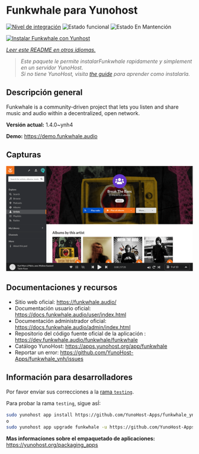 <!--
Este archivo README esta generado automaticamente<https://github.com/YunoHost/apps/tree/master/tools/readme_generator>
No se debe editar a mano.
-->

# Funkwhale para Yunohost

[![Nivel de integración](https://apps.yunohost.org/badge/integration/funkwhale)](https://ci-apps.yunohost.org/ci/apps/funkwhale/)
![Estado funcional](https://apps.yunohost.org/badge/state/funkwhale)
![Estado En Mantención](https://apps.yunohost.org/badge/maintained/funkwhale)

[![Instalar Funkwhale con Yunhost](https://install-app.yunohost.org/install-with-yunohost.svg)](https://install-app.yunohost.org/?app=funkwhale)

*[Leer este README en otros idiomas.](./ALL_README.md)*

> *Este paquete le permite instalarFunkwhale rapidamente y simplement en un servidor YunoHost.*  
> *Si no tiene YunoHost, visita [the guide](https://yunohost.org/install) para aprender como instalarla.*

## Descripción general

Funkwhale is a community-driven project that lets you listen and share music and audio within a decentralized, open network. 

**Versión actual:** 1.4.0~ynh4

**Demo:** <https://demo.funkwhale.audio>

## Capturas

![Captura de Funkwhale](./doc/screenshots/screenshot1.png)

## Documentaciones y recursos

- Sitio web oficial: <https://funkwhale.audio/>
- Documentación usuario oficial: <https://docs.funkwhale.audio/user/index.html>
- Documentación administrador oficial: <https://docs.funkwhale.audio/admin/index.html>
- Repositorio del código fuente oficial de la aplicación : <https://dev.funkwhale.audio/funkwhale/funkwhale>
- Catálogo YunoHost: <https://apps.yunohost.org/app/funkwhale>
- Reportar un error: <https://github.com/YunoHost-Apps/funkwhale_ynh/issues>

## Información para desarrolladores

Por favor enviar sus correcciones a la [rama `testing`](https://github.com/YunoHost-Apps/funkwhale_ynh/tree/testing).

Para probar la rama `testing`, sigue asÍ:

```bash
sudo yunohost app install https://github.com/YunoHost-Apps/funkwhale_ynh/tree/testing --debug
o
sudo yunohost app upgrade funkwhale -u https://github.com/YunoHost-Apps/funkwhale_ynh/tree/testing --debug
```

**Mas informaciones sobre el empaquetado de aplicaciones:** <https://yunohost.org/packaging_apps>
